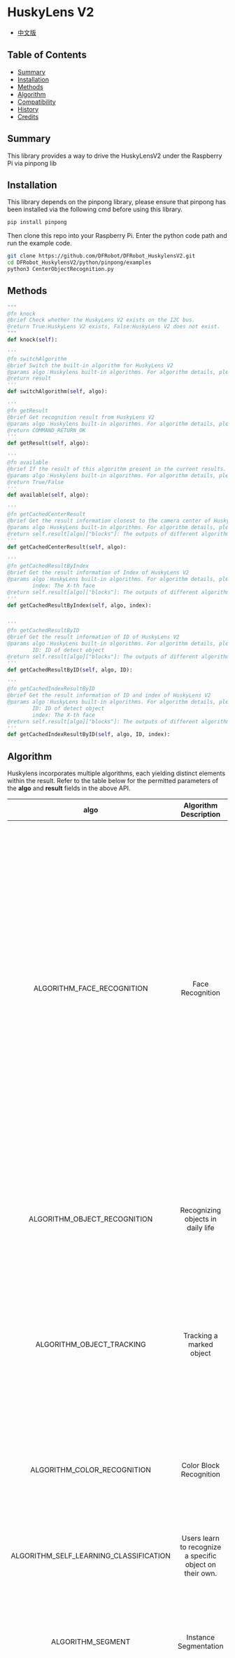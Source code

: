 # HuskyLens V2

* [中文版](./README_CN.md)


## Table of Contents

* [Summary](#summary)
* [Installation](#installation)
* [Methods](#methods)
* [Algorithm](#algorithm)
* [Compatibility](#compatibility)
* [History](#history)
* [Credits](#credits)

## Summary

This library provides a way to drive the HuskyLensV2 under the Raspberry Pi via pinpong lib

## Installation
This library depends on the pinpong library, please ensure that pinpong has been installed via the following cmd before using this library. 

````bash title="Pinpong Install"
pip install pinpong
````
Then clone this repo into your Raspberry Pi. Enter the python code path and run the example code.

````bash title="Git Clone"
git clone https://github.com/DFRobot/DFRobot_HuskylensV2.git
cd DFRobot_HuskylensV2/python/pinpong/examples
python3 CenterObjectRecognition.py
````


## Methods
```python
"""
@fn knock
@brief Check whether the HuskyLens V2 exists on the I2C bus.
@return True:HuskyLens V2 exists, False:HuskyLens V2 does not exist.
"""
def knock(self):

'''
@fn switchAlgorithm
@brief Switch the built-in algorithm for HuskyLens V2
@params algo：Huskylens built-in algorithms. For algorithm details, please refer to the table below.
@return result
'''
def switchAlgorithm(self, algo):

'''
@fn getResult
@brief Get recognition result from HuskyLens V2
@params algo：Huskylens built-in algorithms. For algorithm details, please refer to the table below.
@return COMMAND_RETURN_OK
'''
def getResult(self, algo):

'''
@fn available
@brief If the result of this algorithm present in the current results.
@params algo：Huskylens built-in algorithms. For algorithm details, please refer to the table below.
@return True/False
'''
def available(self, algo):

'''
@fn getCachedCenterResult
@brief Get the result information closest to the camera center of HuskyLens V2
@params algo：HuskyLens built-in algorithms. For algorithm details, please refer to the table below.
@return self.result[algo]["blocks"]: The outputs of different algorithms vary slightly. See the table below for details.
'''
def getCachedCenterResult(self, algo):

'''
@fn getCachedResultByIndex
@brief Get the result information of Index of HuskyLens V2
@params algo：HuskyLens built-in algorithms. For algorithm details, please refer to the table below.
        index: The X-th face
@return self.result[algo]["blocks"]: The outputs of different algorithms vary slightly. See the table below for details.
'''
def getCachedResultByIndex(self, algo, index):


'''
@fn getCachedResultByID
@brief Get the result information of ID of HuskyLens V2
@params algo：HuskyLens built-in algorithms. For algorithm details, please refer to the table below.
        ID: ID of detect object
@return self.result[algo]["blocks"]: The outputs of different algorithms vary slightly. See the table below for details.
'''
def getCachedResultByID(self, algo, ID):

'''
@fn getCachedIndexResultByID
@brief Get the result information of ID and index of HuskyLens V2
@params algo：HuskyLens built-in algorithms. For algorithm details, please refer to the table below.
        ID: ID of detect object
        index: The X-th face
@return self.result[algo]["blocks"]: The outputs of different algorithms vary slightly. See the table below.
'''
def getCachedIndexResultByID(self, algo, ID, index):

```

## Algorithm
Huskylens incorporates multiple algorithms, each yielding distinct elements within the result.
Refer to the table below for the permitted parameters of the **algo** and **result** fields in the above API.

| algo | Algorithm Description  | result  | Result Element Description |
| :--: | :----: | :--: | :----: |
|  ALGORITHM_FACE_RECOGNITION   |  Face Recognition     |  ID<br/>name<br/>xCenter<br/>yCenter<br/>width<br/>height<br/>leye_x<br/>leye_y<br/>reye_x<br/>reye_y<br/>lmouth_x<br/>lmouth_y<br/>rmouth_x<br/>rmouth_y<br/>nose_x<br/>nose_y  | ID of the detected face<br/>Name of the detected face<br/>X-coordinate of the center of the detected face<br/>Y-coordinate of the center of the detected face<br/>Width of the detected face<br/>Height of the detected face<br/>X-coordinate of the left eye<br/>Y-coordinate of the left eye<br/>X-coordinate of the right eye<br/>Y-coordinate of the right eye<br/>X-coordinate of the left corner of the mouth<br/>Y-coordinate of the left corner of the mouth<br/>X-coordinate of the right corner of the mouth<br/>Y-coordinate of the right corner of the mouth<br/>X-coordinate of the nose<br/>Y-coordinate of the nose |
| ALGORITHM_OBJECT_RECOGNITION | Recognizing objects in daily life  | ID<br/>name<br/>xCenter<br/>yCenter<br/>width<br/>height  | ID of the detected object<br/>Name of the detected object<br/>X-coordinate of the center of the detected object<br/>Y-coordinate of the center of the detected object<br/>Width of the detected object<br/>Height of the detected object |
| ALGORITHM_OBJECT_TRACKING | Tracking a marked object  | ID<br/>name<br/>xCenter<br/>yCenter<br/>width<br/>height  | ID of the tracked object<br/>Name of the tracked object<br/>X-coordinate of the center of the tracked object<br/>Y-coordinate of the center of the tracked object<br/>Width of the tracked object<br/>Height of the tracked object |
| ALGORITHM_COLOR_RECOGNITION | Color Block Recognition  | ID<br/>name<br/>xCenter<br/>yCenter<br/>width<br/>height   | ID of the detected color block<br/>Name of the detected color block<br/>X-coordinate of the center of the detected color block<br/>Y-coordinate of the center of the detected color block<br/>Width of the detected color block<br/>Height of the detected color block |
| ALGORITHM_SELF_LEARNING_CLASSIFICATION | Users learn to recognize a specific object on their own.  | ID<br/>name  | ID of the self-learned object<br/>Name of the self-learned object |
| ALGORITHM_SEGMENT | Instance Segmentation  | ID<br/>name<br/>xCenter<br/>yCenter<br/>width<br/>height  | ID of the detected segment<br/>Name of the detected segment<br/>X-coordinate of the center of the detected segment<br/>Y-coordinate of the center of the detected segment<br/>Width of the detected segment<br/>Height of the detected segment |
| ALGORITHM_HAND_RECOGNITION | Gesture/Hand recognition  | ID<br/>name<br/>xCenter<br/>yCenter<br/>width<br/>height<br>wrist_x<br/>wrist_y<br/>thumb_cmc_x<br/>thumb_cmc_y<br/>thumb_mcp_x<br/>thumb_mcp_y<br/>thumb_ip_x<br/>thumb_ip_y<br/>thumb_tip_x<br/>thumb_tip_y<br/>index_finger_mcp_x<br/>index_finger_mcp_y<br/>index_finger_pip_x<br>index_finger_pip_y<br/>index_finger_dip_x<br/>index_finger_dip_y<br>index_finger_tip_x<br/>index_finger_tip_y<br/>middle_finger_mcp_x<br/>middle_finger_mcp_y<br>middle_finger_pip_x<br>middle_finger_pip_y<br/>middle_finger_dip_x<br/>middle_finger_dip_y<br>middle_finger_tip_x<br/>middle_finger_tip_y<br/>ring_finger_mcp_x<br/>ring_finger_mcp_y<br/>ring_finger_pip_x<br/>ring_finger_pip_y<br/>ring_finger_dip_x<br/>ring_finger_dip_y<br/>ring_finger_tip_x<br/>ring_finger_tip_y<br/>pinky_finger_mcp_x<br/>pinky_finger_mcp_y<br/>pinky_finger_pip_x<br/>pinky_finger_pip_y<br/>pinky_finger_dip_x<br/>pinky_finger_dip_y<br/>pinky_finger_tip_x<br/>pinky_finger_tip_y | ID of the detected gesture/hand<br/>Name of the detected gesture/hand<br/>X-coordinate of the center of the detected gesture/hand<br/>Y-coordinate of the center of the detected gesture/hand<br/>Width of the detected gesture/hand<br/>Height of the detected gesture/hand<br/>X-coordinate of the wrist<br/>Y-coordinate of the wrist<br/>X-coordinate of the thumb Carpometacarpal joint<br/>Y-coordinate of the thumb Carpometacarpal joint<br/>X-coordinate of the thumb Metacarpophalangeal joint<br/>Y-coordinate of the thumb Metacarpophalangeal joint<br/>X-coordinate of the thumb Interphalangeal joint<br/>Y-coordinate of the thumb Interphalangeal joint<br/>X-coordinate of the thumb tip<br/>Y-coordinate of the thumb tip<br/>X-coordinate of the index finger Metacarpophalangeal joint<br/>Y-coordinate of the index finger Metacarpophalangeal joint<br/>X-coordinate of the index finger Proximal Interphalangeal joint<br/>Y-coordinate of the index finger Proximal Interphalangeal joint<br/>X-coordinate of the index finger Distal Interphalangeal joint<br/>Y-coordinate of the index finger Distal Interphalangeal joint<br/>X-coordinate of the index finger tip<br/>Y-coordinate of the index finger tip<br/>X-coordinate of the middle finger Metacarpophalangeal joint<br/>Y-coordinate of the middle finger Metacarpophalangeal joint<br/>X-coordinate of the middle finger Proximal Interphalangeal joint<br/>Y-coordinate of the middle finger Proximal Interphalangeal joint<br/>X-coordinate of the middle finger Distal Interphalangeal joint<br/>Y-coordinate of the middle finger Distal Interphalangeal joint<br/>X-coordinate of the middle finger tip<br/>Y-coordinate of the middle finger tip<br/>X-coordinate of the ring finger Metacarpophalangeal joint<br/>Y-coordinate of the ring finger Metacarpophalangeal joint<br/>X-coordinate of the ring finger Proximal Interphalangeal joint<br/>Y-coordinate of the ring finger Proximal Interphalangeal joint<br/>X-coordinate of the ring finger Distal Interphalangeal joint<br/>Y-coordinate of the ring finger Distal Interphalangeal joint<br/>X-coordinate of the ring finger tip<br/>Y-coordinate of the ring finger tip<br/>X-coordinate of the pinky finger Metacarpophalangeal joint<br/>Y-coordinate of the pinky finger Metacarpophalangeal joint<br/>X-coordinate of the pinky finger Proximal Interphalangeal joint<br/>Y-coordinate of the pinky finger Proximal Interphalangeal joint<br/>X-coordinate of the pinky finger Distal Interphalangeal joint<br/>Y-coordinate of the pinky finger Distal Interphalangeal joint<br/>X-coordinate of the pinky finger tip<br/>Y-coordinate of the pinky finger tip|
| ALGORITHM_POSE_RECOGNITION | Human Pose Recognition  |  ID<br/>name<br/>xCenter<br/>yCenter<br/>width<br/>height<br/>nose_x<br/>nose_y<br/>leye_x<br/>leye_y<br/>reye_x<br/>reye_y<br/>lear_x<br/>lear_y<br/>rear_x<br/>rear_y<br/>lshoulder_x<br/>lshoulder_y<br/>rshoulder_x<br/>rshoulder_y<br/>lelbow_x<br/>lelbow_y<br/>relbow_x<br/>relbow_y<br/>lwrist_x<br/>lwrist_y<br/>rwrist_x<br/>rwrist_y<br/>lhip_x<br/>lhip_y<br/>rhip_x<br/>rhip_y<br/>lknee_x<br/>lknee_y<br/>rknee_x<br/>rknee_y<br/>lankle_x<br/>lankle_y<br/>rankle_x<br/>rankle_y<br/> | ID of the detected pose<br/>Name of the detected pose<br/>X-coordinate of the center of the detected pose<br/>Y-coordinate of the center of the detected pose<br/>Width of the detected pose<br/>Height of the detected pose<br/>X-coordinate of the nose<br/>Y-coordinate of the nose<br/>X-coordinate of the left eye<br/>Y-coordinate of the left eye<br/>X-coordinate of the right eye<br/>Y-coordinate of the right eye<br/>X-coordinate of the left ear<br/>Y-coordinate of the left ear<br/>X-coordinate of the right ear<br/>Y-coordinate of the right ear<br/>X-coordinate of the left shoulder<br/>Y-coordinate of the left shoulder<br/>X-coordinate of the right shoulder<br/>Y-coordinate of the right shoulder<br/>X-coordinate of the left elbow<br/>Y-coordinate of the left elbow<br/>X-coordinate of the right elbow<br/>Y-coordinate of the right elbow<br/>X-coordinate of the left wrist<br/>Y-coordinate of the left wrist<br/>X-coordinate of the right wrist<br/>Y-coordinate of the right wrist<br/>X-coordinate of the left hip<br/>Y-coordinate of the left hip<br/>X-coordinate of the right hip<br/>Y-coordinate of the right hip<br/>X-coordinate of the left knee<br/>Y-coordinate of the left knee<br/>X-coordinate of the right knee<br/>Y-coordinate of the right knee<br/>X-coordinate of the left ankle<br/>Y-coordinate of the left ankle<br/>X-coordinate of the right ankle<br/>Y-coordinate of the right ankle |
| ALGORITHM_LICENSE_RECOGNITION | License Plate Recognition  | ID<br/>name<br/>xCenter<br/>yCenter<br/>width<br/>height<br/>content  | ID of the detected license plate<br/>Name of the detected license plate<br/>X-coordinate of the center of the detected license plate<br/>Y-coordinate of the center of the detected license plate<br/>Width of the detected license plate<br/>Height of the detected license plate<br/>Content of the detected license plate (e.g., license number) |
| ALGORITHM_OCR_RECOGNITION | Optical Character Recognition  | ID<br/>name<br/>xCenter<br/>yCenter<br/>width<br/>height<br/>content  | ID of the detected character<br/>Name of the detected character<br/>X-coordinate of the center of the detected character<br/>Y-coordinate of the center of the detected character<br/>Width of the detected character<br/>Height of the detected character<br/>Content of the detected character|
| ALGORITHM_LINE_TRACKING | Line tracking  | xTarget<br/>yTarget<br/>angle<br/>length  | X compnent of the tracked line<br/>Y compnent of the tracked line<br/>Angle of the tracked line<br/>Length of the tracked line|
| ALGORITHM_EMOTION_RECOGNITION | Emotion Recognition  | ID<br/>name<br/>xCenter<br/>yCenter<br/>width<br/>height<br/>  | ID of the detected emotion<br/>Name of the detected emotion<br/>X-coordinate of the center of the detected emotion<br/>Y-coordinate of the center of the detected emotion<br/>Width of the detected emotion<br/>Height of the detected emotion<br/> | 
| ALGORITHM_TAG_RECOGNITION | April Tag recognition  | ID<br/>name<br/>xCenter<br/>yCenter<br/>width<br/>height<br/>content  | ID of the detected april tag<br/>Name of the detected april tag<br/>X-coordinate of the center of the detected april tag<br/>Y-coordinate of the center of the detected april tag<br/>Width of the detected april tag<br/>Height of the detected april tag<br/>Content of the detected april tag |
| ALGORITHM_QRCODE_RECOGNITION | QR Code Recognition  | ID<br/>name<br/>xCenter<br/>yCenter<br/>width<br/>height<br/>content  | ID of the detected QR code<br/>Name of the detected QR code<br/>X-coordinate of the center of the detected QR code<br/>Y-coordinate of the center of the detected QR code<br/>Width of the detected QR code<br/>Height of the detected QR code<br/>Content of the detected QR code|
| ALGORITHM_BARCODE_RECOGNITION | Barcode Recognition  | ID<br/>name<br/>xCenter<br/>yCenter<br/>width<br/>height<br/>content  | ID of the detected barcode<br/>Name of the detected barcode<br/>X-coordinate of the center of the detected barcode<br/>Y-coordinate of the center of the detected barcode<br/>Width of the detected barcode<br/>Height of the detected barcode<br/>Content of the detected barcode|

## Compatibility

|Dev Board         | Work Well | Work Wrong  | Untested | Remarks |
| ------------ | :--: | :----: | :----: | :--: |
| Raspberry Pi 4B |  √   |        |        |      |

* Python version 

| Python  | Work Well | Work Wrong | Untested | Remarks |
| ------- | :--: | :----: | :----: | ---- |
| Python2 |     |        |     √   |      |
| Python3 |  √   |        |        |      |
## History 

- 2025/10/28 - Version 1.0.0 released.

## Credits

Written by YeezB(zibin.ye@dfrobot.com), 2025.10.28 (Welcome to our [website](https://www.dfrobot.com/))